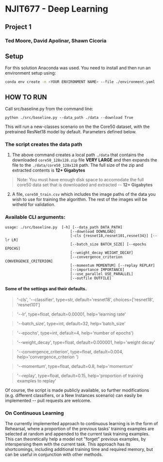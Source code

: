 # NJIT677 - Deep Learning
## Project 1

### Ted Moore, David Apolinar, Shawn Cicoria

## Setup
For this solution Anaconda was used.  You need to install and then run an environment setup using:

```bash
conda env create -n <YOUR ENVIRONMENT NAME> --file ./environment.yaml
```


## HOW TO RUN
Call src/baseline.py from the command line:

`python ./src/baseline.py --data_path ./data --download True`

This will run a new-classes scenario on the the Core50 dataset, with the pretrained ResNet18 model by default. Parameters defined below.

### The script creates the data path

1) The above command creates a local path `./data` that contains the downloaded `core50_128x128.zip` file **VERY LARGE** and then expands the file to the `./data/core50_128x128` path. The full size of the zip and extracted contents is **12+ Gigabytes**

>Note: You must have enough disk space to accomodate the full core50 data set that is downloaded and extracted -- **12+ Gigabytes**

2) A file, `core50_train.csv` which includes the image paths of the data you wish to use for training the algorithm. The rest of the images will be witheld for validation.

### Available CLI arguments:

```
usage: ./src/baseline.py  [-h] [--data_path DATA_PATH]
                              [--download DOWNLOAD]
                              [-cls {resnet18,resnet101,resnet34}] [--lr LR]
                              [--batch_size BATCH_SIZE] [--epochs EPOCHS]
                              [--weight_decay WEIGHT_DECAY]
                              [--convergence_criterion CONVERGENCE_CRITERION]
                              [--momentum MOMENTUM] [--replay REPLAY]
                              [--importance IMPORTANCE]
                              [--use_parallel USE_PARALLEL]
                              [--outfile OUTFILE]
```

#### Some of the settings and their defaults.

> '-cls', '--classifier', type=str, default='resnet18', choices=['resnet18', 'resnet101']

> '--lr', type=float, default=0.00001, help='learning rate'

> '--batch_size', type=int, default=32, help='batch_size'

> '--epochs', type=int, default=4, help='number of epochs')

> '--weight_decay', type=float, default=0.000001, help='weight decay'

> '--convergence_criterion', type=float, default=0.004, help='convergence_criterion ')

> '--momentum', type=float, default=0.8, help='momentum'

> '--replay', type=float, default=0.15, help='proportion of training examples to replay'

Of course, the script is made publicly available, so further modifications (e.g. different classifiers, or a New Instances scenario) can easily be implemented -- pull requests are welcome.

### On Continuous Learning

The currently implemented approach to continuous learning is in the form of Rehearsal, where a proportion of the previous tasks' training examples are selected at random and appended to the current task training examples. This can theoretically help a model not "forget" previous examples, by interspersing them with the current task. This approach has its shortcomings, including additional training time and required memory, but can be useful in conjunction with other methods.
